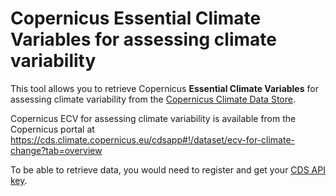 
# Copernicus Essential Climate Variables for assessing climate variability

This tool allows you to retrieve Copernicus **Essential Climate Variables** for assessing climate variability from the [Copernicus Climate Data Store](https://cds.climate.copernicus.eu/#!/home).

Copernicus ECV for assessing climate variability is available from the Copernicus portal at https://cds.climate.copernicus.eu/cdsapp#!/dataset/ecv-for-climate-change?tab=overview

To be able to retrieve data, you would need to register and get your [CDS API key](https://cds.climate.copernicus.eu/api-how-to).


